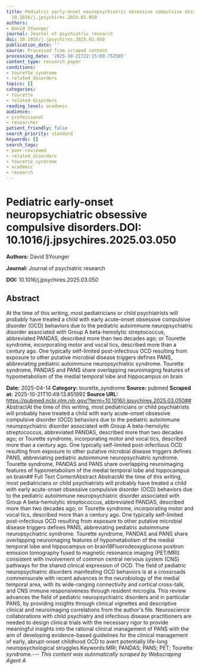 ```yaml
---
title: Pediatric early-onset neuropsychiatric obsessive compulsive disorders.**DOI:**
  10.1016/j.jpsychires.2025.03.050
authors:
- David SYounger
journal: Journal of psychiatric research
doi: 10.1016/j.jpsychires.2025.03.050
publication_date: ''
source: Processed from scraped content
processing_date: '2025-10-21T22:15:09.752585'
content_type: research_paper
conditions:
- tourette_syndrome
- related_disorders
topics: []
categories:
- tourette
- related-disorders
reading_level: academic
audience:
- professional
- researcher
patient_friendly: false
search_priority: standard
keywords: []
search_tags:
- peer-reviewed
- related_disorders
- tourette_syndrome
- academic
- research
---
```


# Pediatric early-onset neuropsychiatric obsessive compulsive disorders.**DOI:** 10.1016/j.jpsychires.2025.03.050

**Authors:** David SYounger

**Journal:** Journal of psychiatric research

**DOI:** 10.1016/j.jpsychires.2025.03.050

## Abstract

At the time of this writing, most pediatricians or child psychiatrists will probably have treated a child with early acute-onset obsessive compulsive disorder (OCD) behaviors due to the pediatric autoimmune neuropsychiatric disorder associated with Group A beta-hemolytic streptococcus, abbreviated PANDAS, described more than two decades ago; or Tourette syndrome, incorporating motor and vocal tics, described more than a century ago. One typically self-limited post-infectious OCD resulting from exposure to other putative microbial disease triggers defines PANS, abbreviating pediatric autoimmune neuropsychiatric syndrome. Tourette syndrome, PANDAS and PANS share overlapping neuroimaging features of hypometabolism of the medial temporal lobe and hippocampus on brain

**Date:** 2025-04-14
**Category:** tourette_syndrome
**Source:** pubmed
**Scraped at:** 2025-10-21T10:49:13.851992
**Source URL:** https://pubmed.ncbi.nlm.nih.gov/?term=10.1016/j.jpsychires.2025.03.050## AbstractAt the time of this writing, most pediatricians or child psychiatrists will probably have treated a child with early acute-onset obsessive compulsive disorder (OCD) behaviors due to the pediatric autoimmune neuropsychiatric disorder associated with Group A beta-hemolytic streptococcus, abbreviated PANDAS, described more than two decades ago; or Tourette syndrome, incorporating motor and vocal tics, described more than a century ago. One typically self-limited post-infectious OCD resulting from exposure to other putative microbial disease triggers defines PANS, abbreviating pediatric autoimmune neuropsychiatric syndrome. Tourette syndrome, PANDAS and PANS share overlapping neuroimaging features of hypometabolism of the medial temporal lobe and hippocampus on brain## Full Text ContentAbstract AbstractAt the time of this writing, most pediatricians or child psychiatrists will probably have treated a child with early acute-onset obsessive compulsive disorder (OCD) behaviors due to the pediatric autoimmune neuropsychiatric disorder associated with Group A beta-hemolytic streptococcus, abbreviated PANDAS, described more than two decades ago; or Tourette syndrome, incorporating motor and vocal tics, described more than a century ago. One typically self-limited post-infectious OCD resulting from exposure to other putative microbial disease triggers defines PANS, abbreviating pediatric autoimmune neuropsychiatric syndrome. Tourette syndrome, PANDAS and PANS share overlapping neuroimaging features of hypometabolism of the medial temporal lobe and hippocampus on brain18Fluorodeoxyglucose positron emission tomography fused to magnetic resonance imaging (PET/MRI) consistent with involvement of common central nervous system (CNS) pathways for the shared clinical expression of OCD. The field of pediatric neuropsychiatric disorders manifesting OCD behaviors is at a crossroads commensurate with recent advances in the neurobiology of the medial temporal area, with its wide-ranging connectivity and cortical cross-talk, and CNS immune responsiveness through resident microglia. This review advances the field of pediatric neuropsychiatric disorders and in particular PANS, by providing insights through clinical vignettes and descriptive clinical and neuroimaging correlations from the author's file. Neuroscience collaborations with child psychiatry and infectious disease practitioners are needed to design clinical trials with the necessary rigor to provide meaningful insights into the rational clinical management of PANS with the aim of developing evidence-based guidelines for the clinical management of early, abrupt-onset childhood OCD to avert potentially life-long neuropsychological struggles.Keywords:MRI; PANDAS; PANS; PET; Tourette syndrome.---
*This content was automatically scraped by Webscraping Agent A*